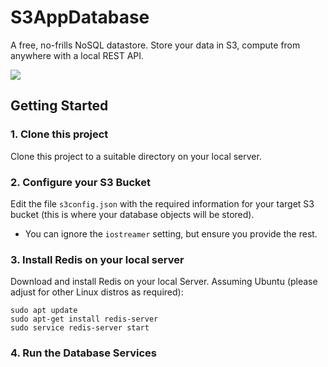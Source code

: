 # S3AppDatabase
A free, no-frills NoSQL datastore. Store your data in S3, compute from anywhere with a local REST API.

<img src="https://cmdimkpa.github.io/S3AppDatabase.png"/>

## Getting Started

### 1. Clone this project

Clone this project to a suitable directory on your local server.

### 2. Configure your S3 Bucket

Edit the file `s3config.json` with the required information for your target S3 bucket (this is where your database objects will be stored).
 - You can ignore the `iostreamer` setting, but ensure you provide the rest.

### 3. Install Redis on your local server

Download and install Redis on your local Server. Assuming Ubuntu (please adjust for other Linux distros as required):
```
sudo apt update
sudo apt-get install redis-server
sudo service redis-server start
```

### 4. Run the Database Services
